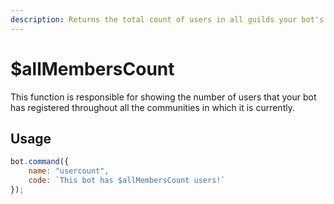 ```yaml
---
description: Returns the total count of users in all guilds your bot's in.
---
```


# $allMembersCount

This function is responsible for showing the number of users that your bot has registered throughout all the communities in which it is currently.

## Usage

```javascript
bot.command({
    name: "usercount",
    code: `This bot has $allMembersCount users!`
});
```

